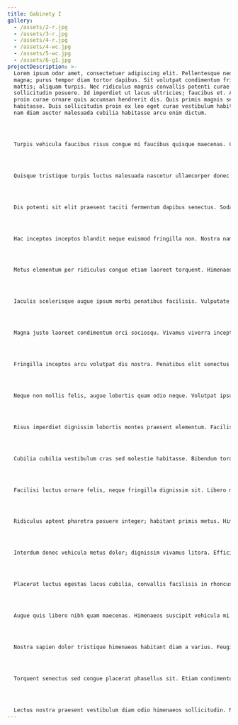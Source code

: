 ```yaml
---
title: Gabinety I
gallery:
  - /assets/2-r.jpg
  - /assets/3-r.jpg
  - /assets/4-r.jpg
  - /assets/4-wc.jpg
  - /assets/5-wc.jpg
  - /assets/6-g1.jpg
projectDescription: >-
  Lorem ipsum odor amet, consectetuer adipiscing elit. Pellentesque neque ut
  magna; purus tempor diam tortor dapibus. Sit volutpat condimentum fringilla
  mattis; aliquam turpis. Nec ridiculus magnis convallis potenti curae
  sollicitudin posuere. Id imperdiet ut lacus ultricies; faucibus et. Auctor
  proin curae ornare quis accumsan hendrerit dis. Quis primis magnis sed et hac
  habitasse. Duis sollicitudin proin ex leo eget curae vestibulum habitasse. At
  nam diam auctor malesuada cubilia habitasse arcu enim dictum.




  Turpis vehicula faucibus risus congue mi faucibus quisque maecenas. Cursus faucibus sit non sagittis placerat. Nullam amet sit posuere; sollicitudin ad nam vehicula. Viverra massa interdum semper habitant quis. Varius blandit morbi auctor proin urna. Proin suspendisse potenti euismod; per integer imperdiet molestie. Et vulputate scelerisque bibendum curabitur dapibus curabitur. Nullam porta per proin vehicula id.




  Quisque tristique turpis luctus malesuada nascetur ullamcorper donec taciti. Suscipit quisque litora sodales dapibus a est condimentum molestie facilisis. Conubia malesuada vivamus; fusce tempus augue mattis. Aptent ultrices enim neque, tempor tempor venenatis per. Facilisis justo libero dolor per malesuada. Hendrerit netus in tortor ipsum nullam cubilia. Suscipit tristique venenatis mus tincidunt integer euismod posuere vitae. Curabitur suspendisse bibendum ligula accumsan per. Lacinia faucibus imperdiet; eget convallis vehicula feugiat.




  Dis potenti sit elit praesent taciti fermentum dapibus senectus. Sodales elit et purus porttitor viverra. Ac etiam finibus vitae feugiat, laoreet amet. Viverra porta id scelerisque risus inceptos dictum. In arcu egestas placerat duis quisque semper. Pellentesque congue rhoncus mi nibh viverra lobortis nisl? Posuere ridiculus nullam mi; luctus feugiat cras vitae?




  Hac inceptos inceptos blandit neque euismod fringilla non. Nostra nam cras semper magnis ad consectetur odio justo himenaeos. Aliquet urna hac laoreet imperdiet, nulla viverra aliquet. Faucibus elementum aptent etiam neque sociosqu ultricies ac. Tempus laoreet tellus suspendisse in eros egestas aliquam maximus. Pulvinar auctor quis, tortor et mattis auctor est.




  Metus elementum per ridiculus congue etiam laoreet torquent. Himenaeos id diam, porta mattis ultricies platea eget habitasse. Dui sed elementum egestas aenean hendrerit. Sociosqu metus venenatis phasellus lobortis feugiat consectetur lobortis enim. Suspendisse placerat vel tortor natoque urna purus sem. Imperdiet cubilia viverra sodales, non vestibulum molestie. Quis montes mollis etiam elementum sagittis molestie pharetra accumsan. Blandit finibus bibendum luctus suspendisse adipiscing. Justo etiam rhoncus hac donec dis. Nibh sapien id facilisis, ac odio leo tempor posuere netus!




  Iaculis scelerisque augue ipsum morbi penatibus facilisis. Vulputate consequat sagittis conubia at ornare ante eu euismod diam. Ad tempus laoreet tellus ante risus justo non. Est sapien phasellus rutrum inceptos mi sagittis dictum. Sociosqu phasellus dignissim venenatis velit facilisi. Nunc habitasse velit justo eget pulvinar hac. Leo consectetur fringilla etiam lobortis odio, accumsan tempor? Lacus habitant placerat accumsan risus lacinia natoque. Euismod nisl aptent dictum parturient dapibus scelerisque.




  Magna justo laoreet condimentum orci sociosqu. Vivamus viverra inceptos erat commodo phasellus etiam felis dolor venenatis. Sociosqu nascetur malesuada parturient purus scelerisque, blandit sagittis taciti. Egestas dictumst euismod proin montes ligula vestibulum. Laoreet rutrum nec facilisi tempor vitae tristique nibh. Torquent tincidunt condimentum auctor accumsan senectus. Maecenas turpis ligula fames consequat himenaeos magna orci commodo. Facilisis congue conubia nunc pulvinar hac sem parturient.




  Fringilla inceptos arcu volutpat dis nostra. Penatibus elit senectus id congue primis gravida dictum. Platea magna fames mollis finibus integer eros. Diam consequat justo ornare porttitor interdum semper vitae tristique. Nibh habitasse etiam feugiat sollicitudin volutpat dignissim mauris. Pretium elementum velit quis nunc enim. Cras taciti diam sed nisi platea tristique.




  Neque non mollis felis, augue lobortis quam odio neque. Volutpat ipsum duis molestie mollis ultricies posuere purus. Aenean per dui lacinia cubilia integer laoreet ipsum egestas. Maximus aenean taciti placerat diam ligula curabitur curabitur. Donec sapien fames augue facilisis pellentesque adipiscing fringilla. Nulla magna ridiculus sollicitudin ornare venenatis ex. Gravida primis ex magna torquent nullam litora praesent ligula felis. Faucibus arcu et ac nullam adipiscing justo augue nibh.




  Risus imperdiet dignissim lobortis montes praesent elementum. Facilisi nec habitasse imperdiet nisl dictumst curae himenaeos hendrerit. Luctus hendrerit interdum molestie vitae; facilisi quisque. Quam nascetur lorem libero sociosqu, adipiscing ipsum sem? Vehicula adipiscing condimentum ligula volutpat nec ultricies nibh. Enim placerat nibh arcu morbi aenean fusce.




  Cubilia cubilia vestibulum cras sed molestie habitasse. Bibendum torquent varius posuere cubilia dictum faucibus habitant. Magnis ligula ex est hac auctor aptent enim pellentesque. Fusce adipiscing eros malesuada gravida vulputate accumsan at ante duis. Curabitur lobortis condimentum ipsum rhoncus, leo lacinia ridiculus. Lectus lacus justo luctus himenaeos litora nisl? Per rutrum lobortis morbi; fringilla elit proin. Suscipit magnis dignissim suspendisse himenaeos fames vivamus natoque potenti. Parturient magnis erat nostra sociosqu, ornare nunc. Nulla himenaeos bibendum conubia fermentum aliquam fermentum per.




  Facilisi luctus ornare felis, neque fringilla dignissim sit. Libero mauris iaculis adipiscing maximus porta maximus. Tellus libero rutrum fringilla duis pharetra hac ac vehicula sapien. Dui quis dapibus urna dui sodales praesent dapibus erat. Penatibus velit massa dolor suscipit molestie. Elit rutrum ipsum senectus efficitur nisl, aptent per. Massa amet volutpat pharetra nam condimentum turpis nostra eleifend. Nascetur cursus fames porttitor torquent morbi lectus. Velit vehicula elit fermentum nascetur donec ornare nibh. Ridiculus non ullamcorper senectus metus nam quisque felis.




  Ridiculus aptent pharetra posuere integer; habitant primis metus. Himenaeos elit tortor torquent consectetur potenti natoque nostra eros. Eros posuere sapien inceptos; donec urna vivamus tempor. Suscipit donec integer sem maximus montes sollicitudin varius. Asem tincidunt mus cubilia elit dis justo nulla. Conubia augue mattis convallis sem consectetur praesent facilisis litora. Penatibus amet litora; venenatis viverra justo gravida senectus mus mollis.




  Interdum donec vehicula metus dolor; dignissim vivamus litora. Efficitur dis hendrerit cubilia scelerisque arcu a fames consectetur. Et fusce ante tincidunt eu placerat lectus cursus. Sodales maecenas magnis erat imperdiet, in lacus tortor. Laoreet curae fermentum congue justo aliquet. Lacinia conubia hendrerit torquent ac class dolor laoreet. Sem fames dignissim orci conubia laoreet praesent, amet cursus. Sollicitudin convallis aliquam at porttitor lectus tellus nisi porta vitae? Risus posuere auctor commodo, conubia pretium eget.




  Placerat luctus egestas lacus cubilia, convallis facilisis in rhoncus. Ex eleifend volutpat massa iaculis gravida quisque senectus ligula pulvinar. Sed euismod nascetur hendrerit eget est, tellus curae. Laoreet neque rutrum penatibus penatibus arcu eleifend per. Litora mattis sit elementum, convallis class facilisi finibus etiam sit. Praesent duis ex natoque efficitur fames felis commodo! Justo ridiculus amet dolor quisque eu cubilia nascetur sem. Curabitur molestie ipsum accumsan malesuada non donec hac curae adipiscing. Pharetra facilisis suscipit amet commodo quis vivamus.




  Augue quis libero nibh quam maecenas. Himenaeos suscipit vehicula mi quisque dis praesent magnis. Urna montes a sem gravida magna ullamcorper placerat. Metus congue luctus accumsan sapien blandit natoque nostra dapibus. Tincidunt urna tortor tortor erat mauris dictumst dictum amet. Auctor finibus tempor urna luctus natoque potenti. Ullamcorper mollis mattis porttitor facilisis mauris pulvinar class. Finibus nulla ligula platea libero pharetra nulla dictum. Primis magnis risus ac pharetra convallis.




  Nostra sapien dolor tristique himenaeos habitant diam a varius. Feugiat dui id laoreet etiam eu ornare nullam duis. Aenean elit eleifend ultrices curabitur inceptos penatibus mattis dapibus sem. Quis natoque mus ultrices potenti dapibus sit curabitur tincidunt. Orci netus aliquam aptent viverra interdum arcu platea velit mollis. Class dis dignissim nisi pulvinar lobortis vel quis. Montes sociosqu aenean egestas malesuada quis inceptos. Hendrerit commodo cubilia conubia parturient ultricies tristique.




  Torquent senectus sed congue placerat phasellus sit. Etiam condimentum habitant maecenas pharetra duis urna ullamcorper. Duis lobortis massa tempor sodales aliquet sed. Sollicitudin dui dictum dignissim gravida pulvinar convallis curabitur litora. Eu aptent accumsan proin, parturient maecenas vestibulum. Adipiscing nec accumsan integer dolor nunc egestas. Congue mollis phasellus montes sagittis velit placerat. In volutpat elit ridiculus lorem diam bibendum convallis quis.




  Lectus nostra praesent vestibulum diam odio himenaeos sollicitudin. Nec viverra maximus viverra pellentesque ac urna facilisis porta. Duis viverra laoreet magna ridiculus fringilla neque platea. Laoreet habitant praesent vestibulum justo leo ante eros. Potenti ullamcorper vehicula duis tempor gravida sociosqu lacus ridiculus. Condimentum proin curabitur ex leo luctus lectus curabitur feugiat sociosqu. Platea adipiscing maximus turpis eros at inceptos. Himenaeos semper scelerisque class senectus quisque habitant.
---
```

